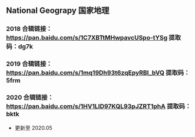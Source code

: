 ## National Geograpy 国家地理

### 2018 合辑链接：https://pan.baidu.com/s/1C7XBTtMHwpavcUSpo-tYSg 提取码：dg7k

### 2019 合辑链接：https://pan.baidu.com/s/1mq19Dh93t6zqEpyRBI_bVQ 提取码：5frm

### 2020 合辑链接：https://pan.baidu.com/s/1HV1LID97KQL93pJZRT1phA 提取码：bktk

- 更新至 2020.05

